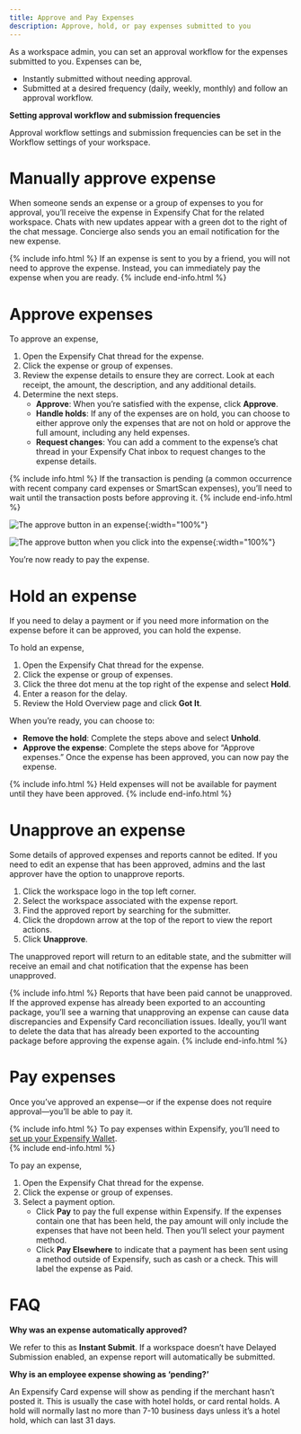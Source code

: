 ```yaml
---
title: Approve and Pay Expenses
description: Approve, hold, or pay expenses submitted to you
---
```

<div id="new-expensify" markdown="1">

As a workspace admin, you can set an approval workflow for the expenses submitted to you. Expenses can be,

- Instantly submitted without needing approval.
- Submitted at a desired frequency (daily, weekly, monthly) and follow an approval workflow. 

**Setting approval workflow and submission frequencies**

Approval workflow settings and submission frequencies can be set in the Workflow settings of your workspace. 

# Manually approve expense

When someone sends an expense or a group of expenses to you for approval, you’ll receive the expense in Expensify Chat for the related workspace. Chats with new updates appear with a green dot to the right of the chat message. Concierge also sends you an email notification for the new expense.

{% include info.html %}
If an expense is sent to you by a friend, you will not need to approve the expense. Instead, you can immediately pay the expense when you are ready. 
{% include end-info.html %}

# Approve expenses

To approve an expense,

1. Open the Expensify Chat thread for the expense. 
2. Click the expense or group of expenses. 
3. Review the expense details to ensure they are correct. Look at each receipt, the amount, the description, and any additional details. 
4. Determine the next steps.
   - **Approve**: When you’re satisfied with the expense, click **Approve**. 
   - **Handle holds**: If any of the expenses are on hold, you can choose to either approve only the expenses that are not on hold or approve the full amount, including any held expenses.
   - **Request changes**: You can add a comment to the expense’s chat thread in your Expensify Chat inbox to request changes to the expense details.

{% include info.html %}
If the transaction is pending (a common occurrence with recent company card expenses or SmartScan expenses), you’ll need to wait until the transaction posts before approving it.
{% include end-info.html %}

![The approve button in an expense]({{site.url}}/assets/images/ExpensifyHelp_ApproveExpense_1.png){:width="100%"}

![The approve button when you click into the expense]({{site.url}}/assets/images/ExpensifyHelp_ApproveExpense_2.png){:width="100%"}

You’re now ready to pay the expense. 

# Hold an expense

If you need to delay a payment or if you need more information on the expense before it can be approved, you can hold the expense. 

To hold an expense,

1. Open the Expensify Chat thread for the expense. 
2. Click the expense or group of expenses. 
3. Click the three dot menu at the top right of the expense and select **Hold**. 
4. Enter a reason for the delay. 
5. Review the Hold Overview page and click **Got It**. 

When you’re ready, you can choose to: 
- **Remove the hold**: Complete the steps above and select **Unhold**.
- **Approve the expense**: Complete the steps above for “Approve expenses.” 
Once the expense has been approved, you can now pay the expense.

{% include info.html %}
Held expenses will not be available for payment until they have been approved.
{% include end-info.html %}

# Unapprove an expense

Some details of approved expenses and reports cannot be edited. If you need to edit an expense that has been approved, admins and the last approver have the option to unapprove reports. 

1. Click the workspace logo in the top left corner.
2. Select the workspace associated with the expense report.
3. Find the approved report by searching for the submitter.
4. Click the dropdown arrow at the top of the report to view the report actions.
5. Click **Unapprove**.

The unapproved report will return to an editable state, and the submitter will receive an email and chat notification that the expense has been unapproved.

{% include info.html %}
Reports that have been paid cannot be unapproved. If the approved expense has already been exported to an accounting package, you’ll see a warning that unapproving an expense can cause data discrepancies and Expensify Card reconciliation issues. Ideally, you’ll want to delete the data that has already been exported to the accounting package before approving the expense again.
{% include end-info.html %}

# Pay expenses

Once you’ve approved an expense&mdash;or if the expense does not require approval&mdash;you’ll be able to pay it.

{% include info.html %}
To pay expenses within Expensify, you’ll need to [set up your Expensify Wallet](https://help.expensify.com/articles/new-expensify/expenses-&-payments/Set-up-your-wallet).  
{% include end-info.html %}

To pay an expense,

1. Open the Expensify Chat thread for the expense. 
2. Click the expense or group of expenses. 
3. Select a payment option.
   - Click **Pay** to pay the full expense within Expensify. If the expenses contain one that has been held, the pay amount will only include the expenses that have not been held. Then you’ll select your payment method.
   - Click **Pay Elsewhere** to indicate that a payment has been sent using a method outside of Expensify, such as cash or a check. This will label the expense as Paid.

# FAQ

**Why was an expense automatically approved?**

We refer to this as **Instant Submit**. If a workspace doesn’t have Delayed Submission enabled, an expense report will automatically be submitted.

**Why is an employee expense showing as ‘pending?’**

An Expensify Card expense will show as pending if the merchant hasn’t posted it. This is usually the case with hotel holds, or card rental holds. A hold will normally last no more than 7-10 business days unless it’s a hotel hold, which can last 31 days. 

</div>
